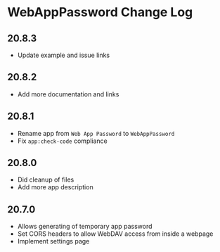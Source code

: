 # WebAppPassword Change Log

## 20.8.3

- Update example and issue links

## 20.8.2

- Add more documentation and links

## 20.8.1

- Rename app from `Web App Password` to `WebAppPassword`
- Fix `app:check-code` compliance

## 20.8.0

- Did cleanup of files
- Add more app description

## 20.7.0

- Allows generating of temporary app password
- Set CORS headers to allow WebDAV access from inside a webpage
- Implement settings page
